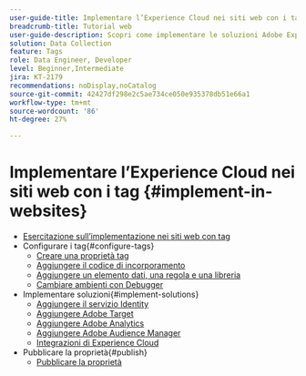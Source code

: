 ```yaml
---
user-guide-title: Implementare l’Experience Cloud nei siti web con i tag
breadcrumb-title: Tutorial web
user-guide-description: Scopri come implementare le soluzioni Adobe Experience Cloud su un sito web con i tag.
solution: Data Collection
feature: Tags
role: Data Engineer, Developer
level: Beginner,Intermediate
jira: KT-2179
recommendations: noDisplay,noCatalog
source-git-commit: 42427df298e2c5ae734ce050e935378db51e66a1
workflow-type: tm+mt
source-wordcount: '86'
ht-degree: 27%

---
```



# Implementare l’Experience Cloud nei siti web con i tag {#implement-in-websites}

+ [Esercitazione sull’implementazione nei siti web con tag](overview.md)
+ Configurare i tag{#configure-tags}
   + [Creare una proprietà tag](create-a-property.md)
   + [Aggiungere il codice di incorporamento](add-embed-code.md)
   + [Aggiungere un elemento dati, una regola e una libreria](add-data-elements-rules.md)
   + [Cambiare ambienti con Debugger](switch-environments.md)
+ Implementare soluzioni{#implement-solutions}
   + [Aggiungere il servizio Identity](id-service.md)
   + [Aggiungere Adobe Target](target.md)
   + [Aggiungere Adobe Analytics](analytics.md)
   + [Aggiungere Adobe Audience Manager](audience-manager.md)
   + [Integrazioni di Experience Cloud](integrations.md)
+ Pubblicare la proprietà{#publish}
   + [Pubblicare la proprietà ](publish.md)
